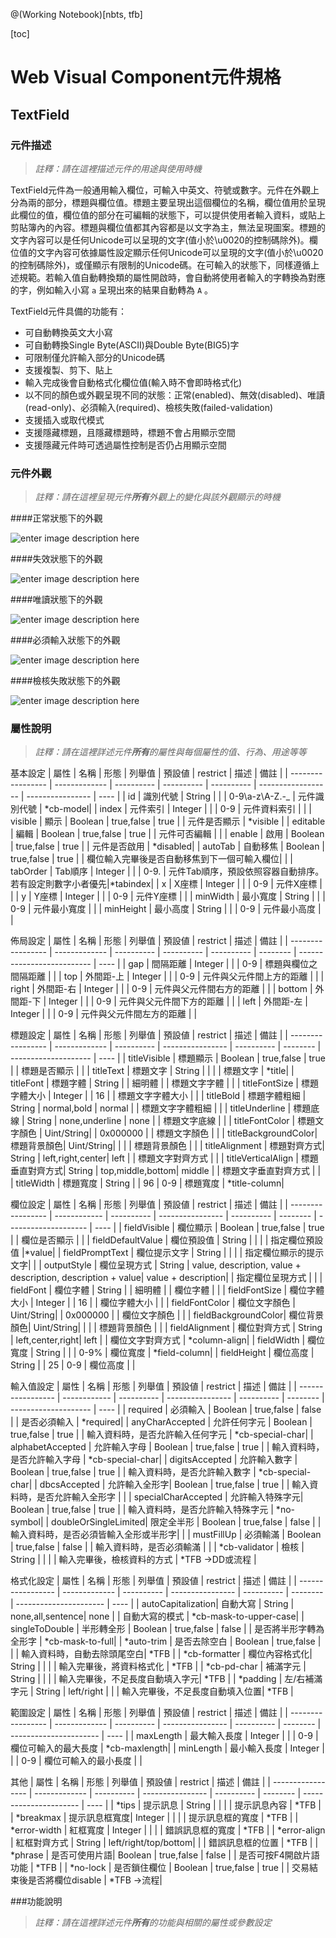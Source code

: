 @(Working Notebook)[nbts, tfb]

[toc]


# Web Visual Component元件規格

## TextField

### 元件描述

> *註釋：請在這裡描述元件的用途與使用時機*

TextField元件為一般通用輸入欄位，可輸入中英文、符號或數字。元件在外觀上分為兩的部分，標題與欄位值。標題主要呈現出這個欄位的名稱，欄位值用於呈現此欄位的值，欄位值的部分在可編輯的狀態下，可以提供使用者輸入資料，或貼上剪貼簿內的內容。標題與欄位值都其內容都是以文字為主，無法呈現圖案。標題的文字內容可以是任何Unicode可以呈現的文字(值小於\u0020的控制碼除外)。欄位值的文字內容可依據屬性設定顯示任何Unicode可以呈現的文字(值小於\u0020的控制碼除外)，或僅顯示有限制的Unicode碼。在可輸入的狀態下，同樣遵循上述規範。若輸入值自動轉換類的屬性開啟時，會自動將使用者輸入的字轉換為對應的字，例如輸入小寫 `a` 呈現出來的結果自動轉為 `A` 。 

TextField元件具備的功能有：

- 可自動轉換英文大小寫
- 可自動轉換Single Byte(ASCII)與Double Byte(BIG5)字
- 可限制僅允許輸入部分的Unicode碼
- 支援複製、剪下、貼上
- 輸入完成後會自動格式化欄位值(輸入時不會即時格式化)
- 以不同的顏色或外觀呈現不同的狀態：正常(enabled)、無效(disabled)、唯讀(read-only)、必須輸入(required)、檢核失敗(failed-validation)
- 支援插入或取代模式
- 支援隱藏標題，且隱藏標題時，標題不會占用顯示空間
- 支援隱藏元件時可透過屬性控制是否仍占用顯示空間

### 元件外觀

> *註釋：請在這裡呈現元件**所有**外觀上的變化與該外觀顯示的時機*

####正常狀態下的外觀

![enter image description here](http://alphalab.cechire.com/gitblit/raw/infinity-documents.git/issue1058/docno!001058!1493103512619.png)

####失效狀態下的外觀

![enter image description here](http://alphalab.cechire.com/gitblit/raw/infinity-documents.git/issue1058/docno!001058!1493103423609.png)

####唯讀狀態下的外觀

![enter image description here](http://alphalab.cechire.com/gitblit/raw/infinity-documents.git/issue1058/docno!001058!1493103599239.png)

####必須輸入狀態下的外觀

![enter image description here](http://alphalab.cechire.com/gitblit/raw/infinity-documents.git/issue1058/docno!001058!1493103645608.png)

####檢核失敗狀態下的外觀

![enter image description here](http://alphalab.cechire.com/gitblit/raw/infinity-documents.git/issue1058/docno!001058!1493104287343.png)

### 屬性說明

> *註釋：請在這裡詳述元件**所有**的屬性與每個屬性的值、行為、用途等等*

基本設定
|       屬性        |     名稱      |    形態    |   列舉值   |   預設値   |      restrict      |       描述       | 備註 |
| ----------------- | ------------- | ---------- | ---------- | ---------- | ------------------ | ---------------- | ---- |
| id                | 識別代號      | String     |            |            | 0-9\a-z\A-Z\.\-\_  | 元件識別代號     | *cb-model|
| index             | 元件索引      | Integer    |            |            | 0-9                | 元件資料索引     |      |
| visible           | 顯示          | Boolean    | true,false | true       |                    | 元件是否顯示     | *visible |
| editable          | 編輯          | Boolean    | true,false | true       |                    | 元件可否編輯     |      |
| enable            | 啟用          | Boolean    | true,false | true       |                    | 元件是否啟用     | *disabled|
| autoTab           | 自動移焦      | Boolean    | true,false | true       |                    | 欄位輸入完畢後是否自動移焦到下一個可輸入欄位|      |
| tabOrder          | Tab順序       | Integer    |            |            | 0-9.               | 元件Tab順序，預設依照容器自動排序。若有設定則數字小者優先|*tabindex|
| x                 | X座標         | Integer    |            |            | 0-9                | 元件X座標        |      |
| y                 | Y座標         | Integer    |            |            | 0-9                | 元件Y座標        |      |
| minWidth          | 最小寬度      | String     |            |            | 0-9                | 元件最小寬度     |      |
| minHeight         | 最小高度      | String     |            |            | 0-9                | 元件最小高度     |      |

	
佈局設定
|       屬性        |     名稱      |    形態    |   列舉值   |   預設値   | restrict |            描述            | 備註 |
| ----------------- | ------------- | ---------- | ---------- | ---------- | -------- | -------------------------- | ---- |
| gap               | 間隔距離      | Integer    |            |            | 0-9      | 標題與欄位之間隔距離       |      |
| top               | 外間距-上     | Integer    |            |            | 0-9      | 元件與父元件間上方的距離   |      |
| right             | 外間距-右     | Integer    |            |            | 0-9      | 元件與父元件間右方的距離   |      |
| bottom            | 外間距-下     | Integer    |            |            | 0-9      | 元件與父元件間下方的距離   |      |
| left              | 外間距-左     | Integer    |            |            | 0-9      | 元件與父元件間左方的距離   |      |


標題設定
|       屬性        |     名稱      |    形態    |      列舉值      |   預設値   | restrict |         描述         | 備註 |
| ----------------- | ------------- | ---------- | ---------------- | ---------- | -------- | -------------------- | ---- |
| titleVisible      | 標題顯示      | Boolean    | true,false       | true       |          | 標題是否顯示         |      |
| titleText         | 標題文字      | String     |                  |            |          | 標題文字             | *title|
| titleFont         | 標題字體      | String     |                  | 細明體     |          | 標題文字字體         |      |
| titleFontSize     | 標題字體大小  | Integer    |                  | 16         |          | 標題文字字體大小     |      |
| titleBold         | 標題字體粗細  | String     | normal,bold      | normal     |          | 標題文字字體粗細     |      |
| titleUnderline    | 標題底線      | String     | none,underline   | none       |          | 標題文字底線         |      |
| titleFontColor    | 標題文字顏色  | Uint/String|                  | 0x000000   |          | 標題文字顏色         |      |
| titleBackgroundColor| 標題背景顏色| Uint/String|                  |            |          | 標題背景顏色         |      |
| titleAlignment      | 標題對齊方式| String     | left,right,center| left       |          | 標題文字對齊方式     |      |
| titleVerticalAlign  | 標題垂直對齊方式| String | top,middle,bottom| middle     |          | 標題文字垂直對齊方式 |      |
| titleWidth          | 標題寬度    | String     |                  | 96         | 0-9      | 標題寬度             | *title-column|


欄位設定
|       屬性        |     名稱      |    形態    |      列舉值      |   預設値   | restrict |         描述         | 備註 |
| ----------------- | ------------  | ---------- | ---------------- | ---------- | -------- | -------------------- | ---- |
| fieldVisible      | 欄位顯示      | Boolean    | true,false       | true       |          | 欄位是否顯示         |      |
| fieldDefaultValue | 欄位預設值    | String     |                  |            |          | 指定欄位預設值       |*value|
| fieldPromptText   | 欄位提示文字  | String     |                  |            |          | 指定欄位顯示的提示文字|     |
| outputStyle       | 欄位呈現方式  | String     | value, description, value + description, description + value| value + description|  | 指定欄位呈現方式   |   |
| fieldFont         | 欄位字體      | String     |                  | 細明體     |          | 欄位字體             |      |
| fieldFontSize     | 欄位字體大小  | Integer    |                  | 16         |          | 欄位字體大小         |      |
| fieldFontColor    | 欄位文字顏色  | Uint/String|                  | 0x000000   |          | 欄位文字顏色         |      |
| fieldBackgroundColor| 欄位背景顏色| Uint/String|                  |            |          | 標題背景顏色         |      |
| fieldAlignment    | 欄位對齊方式  | String     | left,center,right| left       |          | 欄位文字對齊方式     | *column-align|
| fieldWidth        | 欄位寬度      | String     |                  |            | 0-9%     | 欄位寬度             | *field-column|
| fieldHeight       | 欄位高度      | String     |                  | 25         | 0-9      | 欄位高度             |      |


輸入值設定
|       屬性        |     名稱      |    形態    |      列舉值      |   預設値   | restrict |         描述         | 備註 |
| ----------------- | ------------  | ---------- | ---------------- | ---------- | -------- | -------------------- | ---- |
| required          | 必須輸入      | Boolean    | true,false       | false      |          | 是否必須輸入         | *required|
| anyCharAccepted   | 允許任何字元  | Boolean    | true,false       | true       |          | 輸入資料時，是否允許輸入任何字元 | *cb-special-char|
| alphabetAccepted  | 允許輸入字母  | Boolean    | true,false       | true       |          | 輸入資料時，是否允許輸入字母     | *cb-special-char|
| digitsAccepted    | 允許輸入數字  | Boolean    | true,false       | true       |          | 輸入資料時，是否允許輸入數字     | *cb-special-char|
| dbcsAccepted      | 允許輸入全形字| Boolean    | true,false       | true       |          | 輸入資料時，是否允許輸入全形字   |      |
| specialCharAccepted  | 允許輸入特殊字元| Boolean   | true,false   | true       |          | 輸入資料時，是否允許輸入特殊字元 | *no-symbol|
| doubleOrSingleLimited| 限定全半形      | Boolean   | true,false   | false      |          | 輸入資料時，是否必須皆輸入全形或半形字|      |
| mustFillUp        | 必須輸滿      | Boolean    | true,false       | false      |          | 輸入資料時，是否必須輸滿         |      |
| *cb-validator     | 檢核          | String     |                  |            |          | 輸入完畢後，檢核資料的方式 | *TFB ->DD或流程 |


格式化設定
|       屬性        |      名稱     |    形態    |      列舉值      |   預設値   | restrict |          描述          | 備註 |
| ----------------- | ------------- | ---------- | ---------------- | ---------- | -------- | ---------------------- | ---- |
| autoCapitalization| 自動大寫      | String     | none,all,sentence| none       |          | 自動大寫的模式         | *cb-mask-to-upper-case|
| singleToDouble    | 半形轉全形    | Boolean    | true,false       | false      |          | 是否將半形字轉為全形字 | *cb-mask-to-full|
| *auto-trim        | 是否去除空白  | Boolean    | true,false       |            |          | 輸入資料時，自動去除頭尾空白| *TFB |
| *cb-formatter     | 欄位內容格式化| String     |                  |            |          | 輸入完畢後，將資料格式化    | *TFB |
| *cb-pd-char       | 補滿字元      | String     |                  |            |          | 輸入完畢後，不足長度自動填入字元| *TFB |
| *padding          | 左/右補滿字元 | String     | left/right       |            |          | 輸入完畢後，不足長度自動填入位置| *TFB |


範圍設定
|       屬性        |      名稱     |    形態    |      列舉值      |   預設値   | restrict |          描述          | 備註 |
| ----------------- | ------------- | ---------- | ---------------- | ---------- | -------- | ---------------------- | ---- |
| maxLength         | 最大輸入長度  | Integer    |                  |            | 0-9      | 欄位可輸入的最大長度   | *cb-maxlength|
| minLength         | 最小輸入長度  | Integer    |                  |            | 0-9      | 欄位可輸入的最小長度   |      |

其他
|       屬性        |      名稱     |    形態    |      列舉值      |   預設値   | restrict |          描述          | 備註 |
| ----------------- | ------------- | ---------- | ---------------- | ---------- | -------- | ---------------------- | ---- |
| *tips             | 提示訊息      | String     |                  |            |          | 提示訊息內容           | *TFB |
| *breakmax         | 提示訊息框寬度| Integer    |                  |            |          | 提示訊息框的寬度       | *TFB |
| *error-width      | 紅框寬度      | Integer    |                  |            |          | 錯誤訊息框的寬度       | *TFB |
| *error-align      | 紅框對齊方式  | String     | left/right/top/bottom|        |          | 錯誤訊息框的位置       | *TFB |
| *phrase           | 是否可使用片語| Boolean    | true,false       | false      |          | 是否可按F4開啟片語功能 | *TFB |
| *no-lock          | 是否鎖住欄位  | Boolean    | true,false       | true       |          | 交易結束後是否將欄位disable | *TFB ->流程|


###功能說明

> *註釋：請在這裡詳述元件**所有**的功能與相關的屬性或參數設定*

